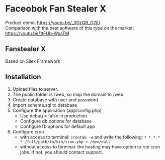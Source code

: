 # Faceobok Fan Stealer X

Product demo: https://youtu.be/_3DzQB_G2jU<br>
Comparison with the best software of this type on the market: https://youtu.be/1tFUb-WsaTM

## Fanstealer X
Based on Silex Framework

## Installation
1. Upload files to server.
2. The public folder is /web, so map the domain to /web.
3. Create database with user and password.
4. Import schema.sql to database
5. Configure the application (app/config.php)
    * Use debug = false in production
    * Configure db.options for database
    * Configure fb.options for default app
6. Configure cron
    * with access to terminal: `crontab -e` and write the following:
        `* * * * * /full/path/to/bin/cron.php > /dev/null`
    * without access to terminal: the hosting may have option to run cron jobs. If not, you should contact support.
